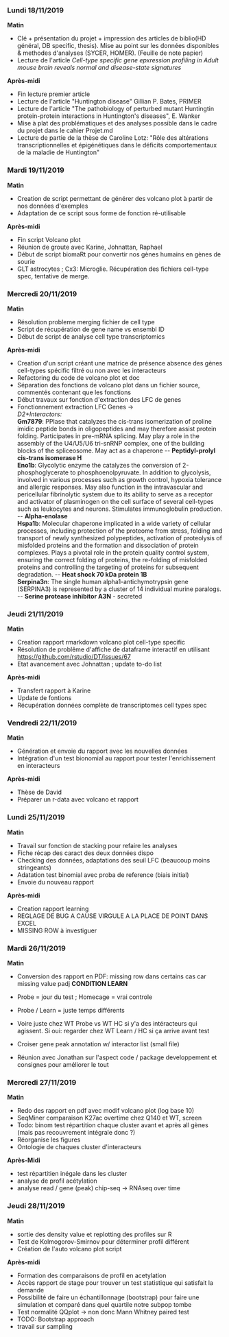 ### Lundi 18/11/2019
**Matin**  
* Clé + présentation du projet + impression des articles de biblio(HD général, DB specific, thesis). Mise au point sur les données disponibles & methodes d'analyses (SYCER, HOMER). (Feuille de note papier)  
* Lecture de l'article *Cell-type specific gene epxression profiling in Adult mouse brain reveals normal and disease-state signatures*  

**Après-midi**  
* Fin lecture premier article  
* Lecture de l'article "Huntington disease" Gillian P. Bates, PRIMER  
* Lecture de l'article "The pathobiology of perturbed mutant Huntingtin protein-protein interactions in Huntington's diseases", E. Wanker  
* Mise à plat des problématiques et des analyses possible dans le cadre du projet dans le cahier Projet.md
* Lecture de partie de la thèse de Caroline Lotz: "Rôle des altérations transcriptionnelles et épigénétiques dans le déficits comportementaux de la maladie de Huntington"

### Mardi 19/11/2019
**Matin**  
* Creation de script permettant de générer des volcano plot à partir de nos données d'exemples
* Adaptation de ce script sous forme de fonction ré-utilisable

**Après-midi** 
* Fin script Volcano plot
* Réunion de groute avec Karine, Johnattan, Raphael
* Début de script biomaRt pour convertir nos gènes humains en gènes de sourie
* GLT astrocytes ; Cx3: Microglie. Récupération des fichiers cell-type spec, tentative de merge.

### Mercredi 20/11/2019
**Matin**
* Résolution probleme merging fichier de cell type
* Script de récupération de gene name vs ensembl ID
* Début de script de analyse cell type transcriptomics

**Après-midi**
* Creation d'un script créant une matrice de présence absence des gènes cell-types spécific filtré ou non avec les interacteurs
* Refactoring du code de volcano plot et doc
* Séparation des fonctions de volcano plot dans un fichier source, commentés contenant que les fonctions
* Début travaux sur fonction d'extraction des LFC de genes
* Fonctionnement extraction LFC Genes ->  
    *D2+Interactors:*  
        **Gm7879**: PPIase that catalyzes the cis-trans isomerization of proline imidic peptide bonds in oligopeptides and may therefore assist protein folding. Participates in pre-mRNA splicing. May play a role in the assembly of the U4/U5/U6 tri-snRNP complex, one of the building blocks of the spliceosome. May act as a chaperone -- **Peptidyl-prolyl cis-trans isomerase H**  
        **Eno1b**: Glycolytic enzyme the catalyzes the conversion of 2-phosphoglycerate to phosphoenolpyruvate. In addition to glycolysis, involved in various processes such as growth control, hypoxia tolerance and allergic responses. May also function in the intravascular and pericellular fibrinolytic system due to its ability to serve as a receptor and activator of plasminogen on the cell surface of several cell-types such as leukocytes and neurons. Stimulates immunoglobulin production. -- **Alpha-enolase**  
        **Hspa1b**: Molecular chaperone implicated in a wide variety of cellular processes, including protection of the proteome from stress, folding and transport of newly synthesized polypeptides, activation of proteolysis of misfolded proteins and the formation and dissociation of protein complexes. Plays a pivotal role in the protein quality control system, ensuring the correct folding of proteins, the re-folding of misfolded proteins and controlling the targeting of proteins for subsequent degradation.  -- **Heat shock 70 kDa protein 1B**  
        **Serpina3n**: The single human alpha1-antichymotrypsin gene (SERPINA3) is represented by a cluster of 14 individual murine paralogs. -- **Serine protease inhibitor A3N** - secreted  


### Jeudi 21/11/2019
**Matin**
* Creation rapport rmarkdown volcano plot cell-type specific
* Résolution de problême d'affiche de dataframe interactif en utilisant https://github.com/rstudio/DT/issues/67
* Etat avancement avec Johnattan ; update to-do list

**Après-midi**
* Transfert rapport à Karine
* Update de fontions
* Récupération données complète de transcriptomes cell types spec

### Vendredi 22/11/2019
**Matin**
* Génération et envoie du rapport avec les nouvelles données
* Intégration d'un test bionomial au rapport pour tester l'enrichissement en interacteurs

**Après-midi**
* Thèse de David
* Préparer un r-data avec volcano et rapport

### Lundi 25/11/2019
**Matin**  
* Travail sur fonction de stacking pour refaire les analyses
* Fiche récap des caract des deux données dispo
* Checking des données, adaptations des seuil LFC (beaucoup moins stringeants)
* Adatation test binomial avec proba de reference (biais initial)
* Envoie du nouveau rapport

**Après-midi**  
* Creation rapport learning
* REGLAGE DE BUG A CAUSE VIRGULE A LA PLACE DE POINT DANS EXCEL
* MISSING ROW à investiguer

### Mardi 26/11/2019  
**Matin**  
* Conversion des rapport en PDF: missing row dans certains cas car missing value padj
**CONDITION LEARN**  
* Probe = jour du test ; Homecage = vrai controle 
* Probe / Learn = juste temps différents
* Voire juste chez WT Probe vs WT HC si y'a des intéracteurs qui agissent. Si oui: regarder chez WT Learn / HC si ça arrive avant test 

* Croiser gene peak annotation w/ interactor list (small file)
* Réunion avec Jonathan sur l'aspect code / package developpement et consignes pour améliorer le tout

### Mercredi 27/11/2019
**Matin**
* Redo des rapport en pdf avec modif volcano plot (log base 10)
* SeqMiner comparaison K27ac overtime chez Q140 et WT, screen
* Todo: binom test répartition chaque cluster avant et après all gènes (mais pas recouvrement intégrale donc ?)
* Réorganise les figures
* Ontologie de chaques cluster d'interacteurs

**Après-Midi**
* test répartitien inégale dans les cluster
* analyse de profil acétylation 
* analyse read / gene (peak) chip-seq -> RNAseq over time

### Jeudi 28/11/2019
**Matin** 
* sortie des density value et replotting des profiles sur R
* Test de Kolmogorov-Smirnov pour déterminer profil différent
* Création de l'auto volcano plot script

**Après-midi**
* Formation des comparaisons de profil en acetylation
* Accès rapport de stage pour trouver un test statistique qui satisfait la demande
* Possibilité de faire un échantillonnage (bootstrap) pour faire une simulation et comparé dans quel quartile notre subpop tombe
* Test normalité QQplot -> non donc Mann Whitney paired test
* TODO: Bootstrap approach
* travail sur sampling